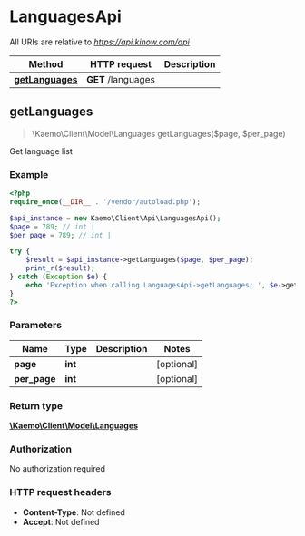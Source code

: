 # LanguagesApi

All URIs are relative to *https://api.kinow.com/api*

Method | HTTP request | Description
------------- | ------------- | -------------
[**getLanguages**](#getLanguages) | **GET** /languages | 


## **getLanguages**
> \Kaemo\Client\Model\Languages getLanguages($page, $per_page)



Get language list

### Example
```php
<?php
require_once(__DIR__ . '/vendor/autoload.php');

$api_instance = new Kaemo\Client\Api\LanguagesApi();
$page = 789; // int | 
$per_page = 789; // int | 

try {
    $result = $api_instance->getLanguages($page, $per_page);
    print_r($result);
} catch (Exception $e) {
    echo 'Exception when calling LanguagesApi->getLanguages: ', $e->getMessage(), PHP_EOL;
}
?>
```

### Parameters

Name | Type | Description  | Notes
------------- | ------------- | ------------- | -------------
 **page** | **int**|  | [optional]
 **per_page** | **int**|  | [optional]

### Return type

[**\Kaemo\Client\Model\Languages**](#Languages)

### Authorization

No authorization required

### HTTP request headers

 - **Content-Type**: Not defined
 - **Accept**: Not defined

